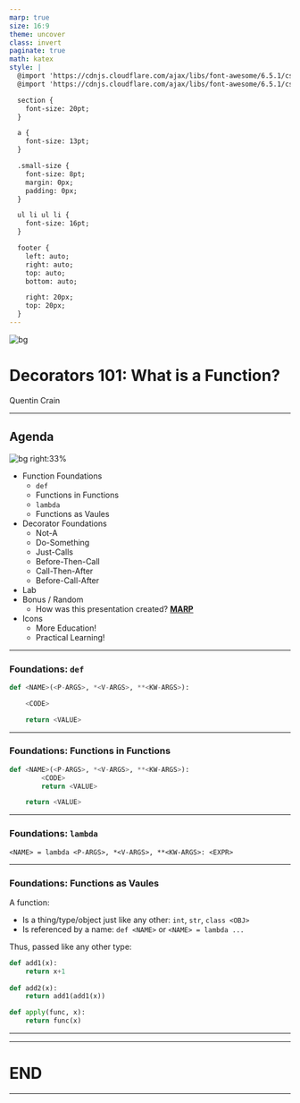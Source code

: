 ```yaml
---
marp: true
size: 16:9
theme: uncover
class: invert
paginate: true
math: katex
style: |
  @import 'https://cdnjs.cloudflare.com/ajax/libs/font-awesome/6.5.1/css/fontawesome.min.css';
  @import 'https://cdnjs.cloudflare.com/ajax/libs/font-awesome/6.5.1/css/solid.min.css';

  section {
    font-size: 20pt;
  }

  a {
    font-size: 13pt;
  }

  .small-size {
    font-size: 8pt;
    margin: 0px;
    padding: 0px;
  }

  ul li ul li {
    font-size: 16pt;
  }

  footer {
    left: auto;
    right: auto;
    top: auto;
    bottom: auto;

    right: 20px;
    top: 20px;
  }
---
```


![bg](images/net-bg.png)

# Decorators 101: What is a Function?

Quentin Crain

---

## Agenda

![bg right:33%](images/net-bg-2.png)

- Function Foundations
  - `def`
  - Functions in Functions
  - `lambda`
  - Functions as Vaules
- Decorator Foundations
  - Not-A
  - Do-Something
  - Just-Calls
  - Before-Then-Call
  - Call-Then-After
  - Before-Call-After
- Lab
- Bonus / Random
  - How was this presentation created? **[MARP](https://marp.app/)**
- Icons
  - <span class="fa-solid fa-brain"> More Education!</span>
  - <span class="fa-solid fa-laptop-code"> Practical Learning!</span>

---

### Foundations: `def`

```python
def <NAME>(<P-ARGS>, *<V-ARGS>, **<KW-ARGS>):

    <CODE>

    return <VALUE>
```

---

### Foundations: Functions in Functions

```python
def <NAME>(<P-ARGS>, *<V-ARGS>, **<KW-ARGS>):
        <CODE>
        return <VALUE>

	return <VALUE>
```

---

### Foundations: `lambda`

`<NAME> = lambda <P-ARGS>, *<V-ARGS>, **<KW-ARGS>: <EXPR>`

---

### Foundations: Functions as Vaules

A function:

* Is a thing/type/object just like any other: `int`, `str`, `class <OBJ>`
* Is referenced by a name: `def <NAME>` or `<NAME> = lambda ...`

Thus, passed like any other type:

```python
def add1(x):
    return x+1
	
def add2(x):
    return add1(add1(x))

def apply(func, x):
    return func(x)
```

---


---

# END

---
